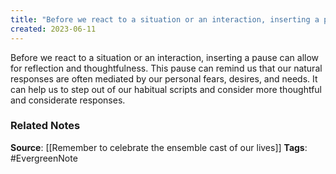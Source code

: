 ```yaml
---
title: "Before we react to a situation or an interaction, inserting a pause can allow for reflection and thoughtfulness"
created: 2023-06-11
---
```


Before we react to a situation or an interaction, inserting a pause can allow for reflection and thoughtfulness. This pause can remind us that our natural responses are often mediated by our personal fears, desires, and needs. It can help us to step out of our habitual scripts and consider more thoughtful and considerate responses.

### Related Notes
**Source**: [[Remember to celebrate the ensemble cast of our lives]]
**Tags**: #EvergreenNote
